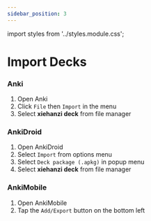 ```yaml
---
sidebar_position: 3
---
```


import styles from '../styles.module.css';

# Import Decks

### Anki

1. Open Anki
2. Click `File` then `Import` in the menu
3. Select **xiehanzi deck** from file manager

### AnkiDroid

1. Open AnkiDroid
2. Select `Import` from options menu
3. Select `Deck package (.apkg)` in popup menu
4. Select **xiehanzi deck** from file manager

### AnkiMobile

1. Open AnkiMobile
2. Tap the `Add/Export` button on the bottom left
